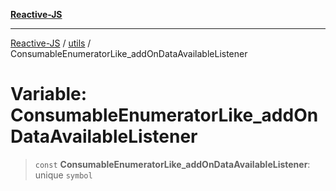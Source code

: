 [**Reactive-JS**](../../README.md)

***

[Reactive-JS](../../README.md) / [utils](../README.md) / ConsumableEnumeratorLike\_addOnDataAvailableListener

# Variable: ConsumableEnumeratorLike\_addOnDataAvailableListener

> `const` **ConsumableEnumeratorLike\_addOnDataAvailableListener**: unique `symbol`
